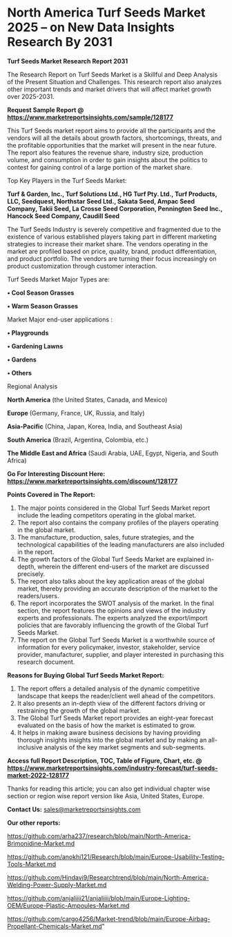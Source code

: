 # North America Turf Seeds Market 2025 – on New Data Insights Research By 2031

<strong>Turf Seeds Market Research Report 2031</strong>

The Research Report on Turf Seeds Market is a Skillful and Deep Analysis of the Present Situation and Challenges. This research report also analyzes other important trends and market drivers that will affect market growth over 2025-2031.

<strong>Request Sample Report @ <a href=https://www.marketreportsinsights.com/sample/128177>https://www.marketreportsinsights.com/sample/128177</a></strong>

This Turf Seeds market report aims to provide all the participants and the vendors will all the details about growth factors, shortcomings, threats, and the profitable opportunities that the market will present in the near future. The report also features the revenue share, industry size, production volume, and consumption in order to gain insights about the politics to contest for gaining control of a large portion of the market share.

Top Key Players in the Turf Seeds Market:

<strong>Turf & Garden, Inc., Turf Solutions Ltd., HG Turf Pty. Ltd., Turf Products, LLC, Seedquest, Northstar Seed Ltd., Sakata Seed, Ampac Seed Company, Takii Seed, La Crosse Seed Corporation, Pennington Seed Inc., Hancock Seed Company, Caudill Seed</strong>

The Turf Seeds Industry is severely competitive and fragmented due to the existence of various established players taking part in different marketing strategies to increase their market share. The vendors operating in the market are profiled based on price, quality, brand, product differentiation, and product portfolio. The vendors are turning their focus increasingly on product customization through customer interaction.

Turf Seeds Market Major Types are:

<strong>• Cool Season Grasses

• Warm Season Grasses</strong>

Market Major end-user applications :

<strong>• Playgrounds

• Gardening Lawns

• Gardens

• Others</strong>

Regional Analysis

</u><strong><b>North America</b></strong> (the United States, Canada, and Mexico)

<strong><b>Europe </b></strong>(Germany, France, UK, Russia, and Italy)

<strong><b>Asia-Pacific</b></strong> (China, Japan, Korea, India, and Southeast Asia)

<strong><b>South America</b></strong> (Brazil, Argentina, Colombia, etc.)

<strong><b>The Middle East and Africa</b></strong> (Saudi Arabia, UAE, Egypt, Nigeria, and South Africa)

<strong>Go For Interesting Discount Here: <a href=https://www.marketreportsinsights.com/discount/128177>https://www.marketreportsinsights.com/discount/128177</a></strong>

<strong>Points Covered in The Report:</strong>
<ol>
  <li>The major points considered in the Global Turf Seeds Market report include the leading competitors operating in the global market.</li>
  <li>The report also contains the company profiles of the players operating in the global market.</li>
  <li>The manufacture, production, sales, future strategies, and the technological capabilities of the leading manufacturers are also included in the report.</li>
  <li>The growth factors of the Global Turf Seeds Market are explained in-depth, wherein the different end-users of the market are discussed precisely.</li>
  <li>The report also talks about the key application areas of the global market, thereby providing an accurate description of the market to the readers/users.</li>
  <li>The report incorporates the SWOT analysis of the market. In the final section, the report features the opinions and views of the industry experts and professionals. The experts analyzed the export/import policies that are favorably influencing the growth of the Global Turf Seeds Market.</li>
  <li>The report on the Global Turf Seeds Market is a worthwhile source of information for every policymaker, investor, stakeholder, service provider, manufacturer, supplier, and player interested in purchasing this research document.</li>
</ol>
<strong>Reasons for Buying Global Turf Seeds Market Report:</strong>

<ol>
  <li>The report offers a detailed analysis of the dynamic competitive landscape that keeps the reader/client well ahead of the competitors.</li>
  <li>It also presents an in-depth view of the different factors driving or restraining the growth of the global market.</li>
  <li>The Global Turf Seeds Market report provides an eight-year forecast evaluated on the basis of how the market is estimated to grow.</li>
  <li>It helps in making aware business decisions by having providing thorough insights insights into the global market and by making an all-inclusive analysis of the key market segments and sub-segments.</li>
</ol>
<strong>Access full Report Description, TOC, Table of Figure, Chart, etc. @ <a href=https://www.marketreportsinsights.com/industry-forecast/turf-seeds-market-2022-128177>https://www.marketreportsinsights.com/industry-forecast/turf-seeds-market-2022-128177</a></strong>


Thanks for reading this article; you can also get individual chapter wise section or region wise report version like Asia, United States, Europe.

<strong>Contact Us:</strong>
sales@marketreportsinsights.com

<strong>Our other reports:</strong>

<a href=https://github.com/arha237/research/blob/main/North-America-Brimonidine-Market.md>https://github.com/arha237/research/blob/main/North-America-Brimonidine-Market.md</a>

<a href=https://github.com/anokhi121/Research/blob/main/Europe-Usability-Testing-Tools-Market.md>https://github.com/anokhi121/Research/blob/main/Europe-Usability-Testing-Tools-Market.md</a>

<a href=https://github.com/Hindavi9/Researchtrend/blob/main/North-America-Welding-Power-Supply-Market.md>https://github.com/Hindavi9/Researchtrend/blob/main/North-America-Welding-Power-Supply-Market.md</a>

<a href=https://github.com/anjaliiii21/anjaliiii/blob/main/Europe-Lighting-OEM/Europe-Plastic-Ampoules-Market.md>https://github.com/anjaliiii21/anjaliiii/blob/main/Europe-Lighting-OEM/Europe-Plastic-Ampoules-Market.md</a>

<a href=https://github.com/cargo4256/Market-trend/blob/main/Europe-Airbag-Propellant-Chemicals-Market.md>https://github.com/cargo4256/Market-trend/blob/main/Europe-Airbag-Propellant-Chemicals-Market.md</a>"
